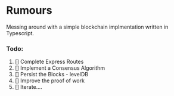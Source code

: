# Rumours

Messing around with a simple blockchain implmentation written in Typescript. 

### Todo:

1. [] Complete Express Routes
2. [] Implement a Consensus Algorithm
3. [] Persist the Blocks - levelDB
4. [] Improve the proof of work
5. [] Iterate....
